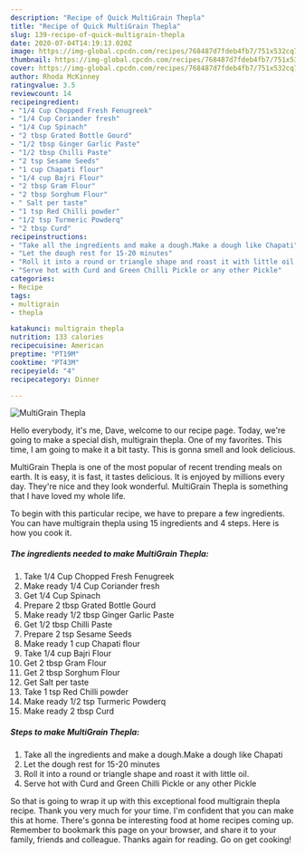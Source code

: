 ```yaml
---
description: "Recipe of Quick MultiGrain Thepla"
title: "Recipe of Quick MultiGrain Thepla"
slug: 139-recipe-of-quick-multigrain-thepla
date: 2020-07-04T14:19:13.020Z
image: https://img-global.cpcdn.com/recipes/768487d7fdeb4fb7/751x532cq70/multigrain-thepla-recipe-main-photo.jpg
thumbnail: https://img-global.cpcdn.com/recipes/768487d7fdeb4fb7/751x532cq70/multigrain-thepla-recipe-main-photo.jpg
cover: https://img-global.cpcdn.com/recipes/768487d7fdeb4fb7/751x532cq70/multigrain-thepla-recipe-main-photo.jpg
author: Rhoda McKinney
ratingvalue: 3.5
reviewcount: 14
recipeingredient:
- "1/4 Cup Chopped Fresh Fenugreek"
- "1/4 Cup Coriander fresh"
- "1/4 Cup Spinach"
- "2 tbsp Grated Bottle Gourd"
- "1/2 tbsp Ginger Garlic Paste"
- "1/2 tbsp Chilli Paste"
- "2 tsp Sesame Seeds"
- "1 cup Chapati flour"
- "1/4 cup Bajri Flour"
- "2 tbsp Gram Flour"
- "2 tbsp Sorghum Flour"
- " Salt per taste"
- "1 tsp Red Chilli powder"
- "1/2 tsp Turmeric Powderq"
- "2 tbsp Curd"
recipeinstructions:
- "Take all the ingredients and make a dough.Make a dough like Chapati"
- "Let the dough rest for 15-20 minutes"
- "Roll it into a round or triangle shape and roast it with little oil."
- "Serve hot with Curd and Green Chilli Pickle or any other Pickle"
categories:
- Recipe
tags:
- multigrain
- thepla

katakunci: multigrain thepla 
nutrition: 133 calories
recipecuisine: American
preptime: "PT19M"
cooktime: "PT43M"
recipeyield: "4"
recipecategory: Dinner

---
```



![MultiGrain Thepla](https://img-global.cpcdn.com/recipes/768487d7fdeb4fb7/751x532cq70/multigrain-thepla-recipe-main-photo.jpg)

Hello everybody, it's me, Dave, welcome to our recipe page. Today, we're going to make a special dish, multigrain thepla. One of my favorites. This time, I am going to make it a bit tasty. This is gonna smell and look delicious.

MultiGrain Thepla is one of the most popular of recent trending meals on earth. It is easy, it is fast, it tastes delicious. It is enjoyed by millions every day. They're nice and they look wonderful. MultiGrain Thepla is something that I have loved my whole life.




To begin with this particular recipe, we have to prepare a few ingredients. You can have multigrain thepla using 15 ingredients and 4 steps. Here is how you cook it.

##### The ingredients needed to make MultiGrain Thepla:

1. Take 1/4 Cup Chopped Fresh Fenugreek
1. Make ready 1/4 Cup Coriander fresh
1. Get 1/4 Cup Spinach
1. Prepare 2 tbsp Grated Bottle Gourd
1. Make ready 1/2 tbsp Ginger Garlic Paste
1. Get 1/2 tbsp Chilli Paste
1. Prepare 2 tsp Sesame Seeds
1. Make ready 1 cup Chapati flour
1. Take 1/4 cup Bajri Flour
1. Get 2 tbsp Gram Flour
1. Get 2 tbsp Sorghum Flour
1. Get  Salt per taste
1. Take 1 tsp Red Chilli powder
1. Make ready 1/2 tsp Turmeric Powderq
1. Make ready 2 tbsp Curd




##### Steps to make MultiGrain Thepla:

1. Take all the ingredients and make a dough.Make a dough like Chapati
1. Let the dough rest for 15-20 minutes
1. Roll it into a round or triangle shape and roast it with little oil.
1. Serve hot with Curd and Green Chilli Pickle or any other Pickle




So that is going to wrap it up with this exceptional food multigrain thepla recipe. Thank you very much for your time. I'm confident that you can make this at home. There's gonna be interesting food at home recipes coming up. Remember to bookmark this page on your browser, and share it to your family, friends and colleague. Thanks again for reading. Go on get cooking!
